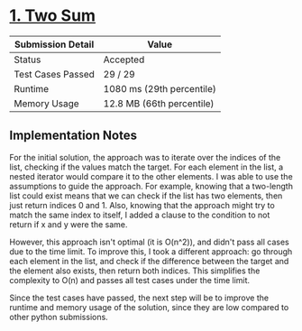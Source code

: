 # [1. Two Sum](https://leetcode.com/problems/two-sum/)
| Submission Detail  | Value |
| ------------- | ------------- |
| Status  | Accepted  |
| Test Cases Passed  | 29 / 29  |
| Runtime  | 1080 ms (29th percentile) |
| Memory Usage  | 12.8 MB (66th percentile)  |

## Implementation Notes
For the initial solution, the approach was to iterate over the indices of the list, checking if the values match the target. For each element in the list, a nested iterator would compare it to the other elements. I was able to use the assumptions to guide the approach. For example, knowing that a two-length list could exist means that we can check if the list has two elements, then just return indices 0 and 1. Also, knowing that the approach might try to match the same index to itself, I added a clause to the condition to not return if x and y were the same.

However, this approach isn't optimal (it is O(n^2)), and didn't pass all cases due to the time limit. To improve this, I took a different approach: go through each element in the list, and check if the difference between the target and the element also exists, then return both indices. This simplifies the complexity to O(n) and passes all test cases under the time limit.

Since the test cases have passed, the next step will be to improve the runtime and memory usage of the solution, since they are low compared to other python submissions.